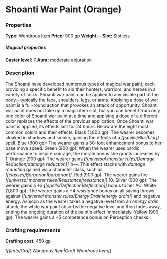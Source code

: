 ﻿---
Title: "Shoanti War Paint (Orange)"
Type: "Wondrous Item"
Price: "900 gp"
Weight: "–"
Slot: "Slotless"
Caster level: "7"
Aura: "moderate abjuration"
Description: |
  "The Shoanti have developed numerous types of magical war paint, each providing a specific benefit to aid their hunters, warriors, and heroes in a variety of tasks. _Shoanti war paint_ can be applied to any visible part of the body—typically the face, shoulders, legs, or arms. Applying a dose of war paint is a full-round action that provokes an attack of opportunity. _Shoanti war paint_ does not take up a magic item slot, but you can benefit from only one color of _Shoanti war paint_ at a time and applying a dose of a different color replaces the effects of the previous application. Once _Shoanti war paint_ is applied, its effects last for 24 hours. Below are the eight most common colors and their effects. Black (1,800 gp): The wearer becomes cloaked in shadows and smoke, gaining the effects of a _blur_ spell. Blue (900 gp): The wearer gains a 30-foot enhancement bonus to her base move speed. Green (900 gp): When the wearer uses bardic performance to inspire courage, the morale bonus she grants increases by 1. Orange (900 gp): The wearer gains damage reduction 1/—. This effect stacks with damage reduction gained via a character class, such as barbarian. Red (900 gp): The wearer gains fire resistance 10. Silver (900 gp): The wearer gains a +3 deflection bonus to her AC. White (1,800 gp): The wearer gains a +4 resistance bonus on all saving throws against energy drain and negative energy. As soon as the wearer takes a negative level from an energy drain attack, the white war paint absorbs the negative level and then fades away, ending the ongoing duration of the paint's effect immediately. Yellow (900 gp): The wearer gains a +5 competence bonus on Perception checks."
Crafting cost: "450 gp"
Sources: "['Curse of the Crimson Throne (PFRPG)', 'Pathfinder #10: A History of Ashes']"
---

# Shoanti War Paint (Orange)

### Properties

**Type:** Wondrous Item **Price:** 900 gp **Weight:** – **Slot:** Slotless

##### Magical properties

**Caster level:** 7 **Aura:** moderate abjuration

### Description

The Shoanti have developed numerous types of magical war paint, each providing a specific benefit to aid their hunters, warriors, and heroes in a variety of tasks. Shoanti war paint can be applied to any visible part of the body—typically the face, shoulders, legs, or arms. Applying a dose of war paint is a full-round action that provokes an attack of opportunity. Shoanti war paint does not take up a magic item slot, but you can benefit from only one color of Shoanti war paint at a time and applying a dose of a different color replaces the effects of the previous application. Once Shoanti war paint is applied, its effects last for 24 hours. Below are the eight most common colors and their effects. Black (1,800 gp): The wearer becomes cloaked in shadows and smoke, gaining the effects of a _[[spells/Blur|blur]]_ spell. Blue (900 gp): The wearer gains a 30-foot enhancement bonus to her base move speed. Green (900 gp): When the wearer uses bardic performance to inspire courage, the morale bonus she grants increases by 1. Orange (900 gp): The wearer gains _[[universal monster rules/Damage Reduction|damage reduction]]_ 1/—. This effect stacks with _damage reduction_ gained via a character class, such as _[[classes/Barbarian|barbarian]]_. Red (900 gp): The wearer gains fire _[[universal monster rules/Resistance|resistance]]_ 10. Silver (900 gp): The wearer gains a +3 _[[spells/Deflection|deflection]]_ bonus to her AC. White (1,800 gp): The wearer gains a +4 _resistance_ bonus on all saving throws against _[[universal monster rules/Energy Drain|energy drain]]_ and negative energy. As soon as the wearer takes a negative level from an _energy drain_ attack, the white war paint absorbs the negative level and then fades away, ending the ongoing duration of the paint's effect immediately. Yellow (900 gp): The wearer gains a +5 competence bonus on Perception checks.

### Crafting requirements

**Crafting cost:** 450 gp

_[[feats/Craft Wondrous Item|Craft Wondrous Item]]_

